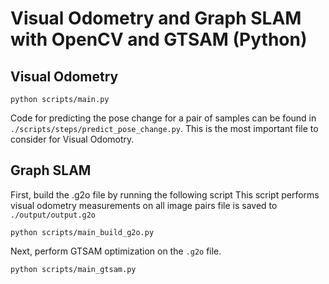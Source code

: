 # Visual Odometry and Graph SLAM with OpenCV and GTSAM (Python)

## Visual Odometry

```
python scripts/main.py
```

Code for predicting the pose change for a pair of samples can be found in `./scripts/steps/predict_pose_change.py`. This is the most important file to consider for Visual Odomotry.

## Graph SLAM

First, build the .g2o file by running the following script
This script performs visual odometry measurements on all image pairs 
file is saved to `./output/output.g2o`

```
python scripts/main_build_g2o.py
```

Next, perform GTSAM optimization on the `.g2o` file.

```
python scripts/main_gtsam.py
```
